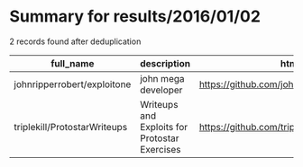 
# Summary for results/2016/01/02
    
2 records found after deduplication

| full_name | description | html_url | matched_list | matched_count | pushed_at | size | stargazers_count | language | forks_count | vul_ids |
|------------------------------|-----------------------------------------------|-------------------------------------------------|----------------|-----------------|---------------------------|--------|--------------------|------------|---------------|-----------|
| johnripperrobert/exploitone | john mega developer | https://github.com/johnripperrobert/exploitone | ['exploit'] | 1 | 2016-01-02 20:05:44+00:00 | 0 | 0 | | 0 | [] |
| triplekill/ProtostarWriteups | Writeups and Exploits for Protostar Exercises | https://github.com/triplekill/ProtostarWriteups | ['exploit'] | 1 | 2016-01-02 22:02:56+00:00 | 142 | 0 | Assembly | 0 | [] |
